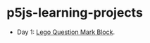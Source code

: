 # p5js-learning-projects

- Day 1: [Lego Question Mark Block](https://editor.p5js.org/Qilin/full/8ljrvf9sE). 
